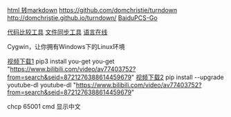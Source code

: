 [html 转markdown](https://tool.lu/markdown/) 
https://github.com/domchristie/turndown http://domchristie.github.io/turndown/
[BaiduPCS-Go](https://github.com/iikira/BaiduPCS-Go)

[代码比较工具](https://blog.csdn.net/yueliang2100/article/details/82190257)
[文件同步工具](https://freefilesync.org/)
[语言在线](https://repl.it/languages)

Cygwin，让你拥有Windows下的Linux环境


[视频下载1](https://github.com/soimort/you-get)
pip3 install you-get
you-get "https://www.bilibili.com/video/av77403752?from=search&seid=8721276388614459679"
[视频下载2](https://github.com/ytdl-org/youtube-dl)
pip install --upgrade youtube-dl
youtube-dl "https://www.bilibili.com/video/av77403752?from=search&seid=8721276388614459679"

chcp 65001 cmd 显示中文

